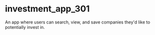 # investment_app_301
An app where users can search, view, and save companies they'd like to potentially invest in.
